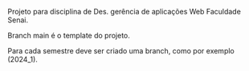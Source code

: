 Projeto para disciplina de Des. gerência de aplicações Web Faculdade Senai.

Branch main é o template do projeto.

Para cada semestre deve ser criado uma branch, como por exemplo (2024_1).
